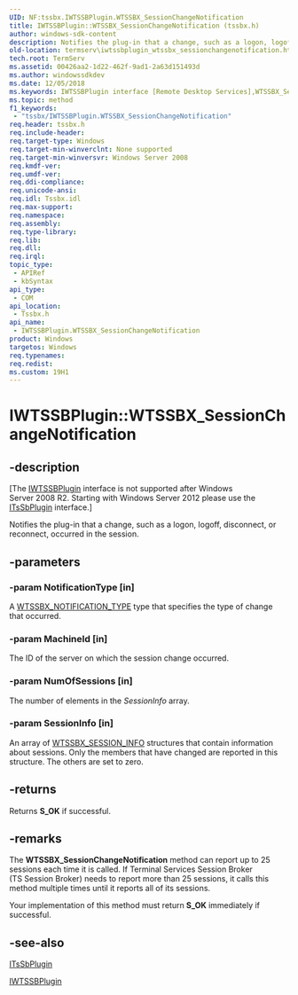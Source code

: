 ```yaml
---
UID: NF:tssbx.IWTSSBPlugin.WTSSBX_SessionChangeNotification
title: IWTSSBPlugin::WTSSBX_SessionChangeNotification (tssbx.h)
author: windows-sdk-content
description: Notifies the plug-in that a change, such as a logon, logoff, disconnect, or reconnect, occurred in the session.
old-location: termserv\iwtssbplugin_wtssbx_sessionchangenotification.htm
tech.root: TermServ
ms.assetid: 00426aa2-1d22-462f-9ad1-2a63d151493d
ms.author: windowssdkdev
ms.date: 12/05/2018
ms.keywords: IWTSSBPlugin interface [Remote Desktop Services],WTSSBX_SessionChangeNotification method, IWTSSBPlugin.WTSSBX_SessionChangeNotification, IWTSSBPlugin::WTSSBX_SessionChangeNotification, WTSSBX_SessionChangeNotification, WTSSBX_SessionChangeNotification method [Remote Desktop Services], WTSSBX_SessionChangeNotification method [Remote Desktop Services],IWTSSBPlugin interface, termserv.iwtssbplugin_wtssbx_sessionchangenotification, tssbx/IWTSSBPlugin::WTSSBX_SessionChangeNotification
ms.topic: method
f1_keywords: 
 - "tssbx/IWTSSBPlugin.WTSSBX_SessionChangeNotification"
req.header: tssbx.h
req.include-header: 
req.target-type: Windows
req.target-min-winverclnt: None supported
req.target-min-winversvr: Windows Server 2008
req.kmdf-ver: 
req.umdf-ver: 
req.ddi-compliance: 
req.unicode-ansi: 
req.idl: Tssbx.idl
req.max-support: 
req.namespace: 
req.assembly: 
req.type-library: 
req.lib: 
req.dll: 
req.irql: 
topic_type:
 - APIRef
 - kbSyntax
api_type:
 - COM
api_location:
 - Tssbx.h
api_name:
 - IWTSSBPlugin.WTSSBX_SessionChangeNotification
product: Windows
targetos: Windows
req.typenames: 
req.redist: 
ms.custom: 19H1
---
```


# IWTSSBPlugin::WTSSBX_SessionChangeNotification


## -description


<p class="CCE_Message">[The <a href="https://docs.microsoft.com/windows/desktop/api/tssbx/nn-tssbx-iwtssbplugin">IWTSSBPlugin</a> interface is 
    not supported  after Windows Server 2008 R2. Starting with Windows Server 2012 please use the 
    <a href="https://docs.microsoft.com/windows/desktop/api/sbtsv/nn-sbtsv-itssbplugin">ITsSbPlugin</a> interface.]

Notifies the plug-in that a change, such as a logon, logoff, disconnect, or reconnect, occurred in the session.


## -parameters




### -param NotificationType [in]

A <a href="https://docs.microsoft.com/windows/win32/api/tssbx/ne-tssbx-wtssbx_notification_type">WTSSBX_NOTIFICATION_TYPE</a> type that specifies the type of change that occurred.


### -param MachineId [in]

The ID of the server on which the session change occurred.


### -param NumOfSessions [in]

The number of elements in the <i>SessionInfo</i> array.


### -param SessionInfo [in]

An array of <a href="https://docs.microsoft.com/windows/win32/api/tssbx/ns-tssbx-wtssbx_session_info">WTSSBX_SESSION_INFO</a> structures that contain information about sessions. Only the members that have changed are reported in this structure. The others are set to zero.


## -returns



Returns <b>S_OK</b> if successful.




## -remarks



The <b>WTSSBX_SessionChangeNotification</b> method can report up to 25 sessions each time it is called. If Terminal Services Session Broker (TS Session Broker) needs to report more than 25 sessions, it calls this method multiple times until it reports all of its sessions.

Your implementation of this method must return <b>S_OK</b> immediately if successful.




## -see-also




<a href="https://docs.microsoft.com/windows/desktop/api/sbtsv/nn-sbtsv-itssbplugin">ITsSbPlugin</a>



<a href="https://docs.microsoft.com/windows/desktop/api/tssbx/nn-tssbx-iwtssbplugin">IWTSSBPlugin</a>
 

 


